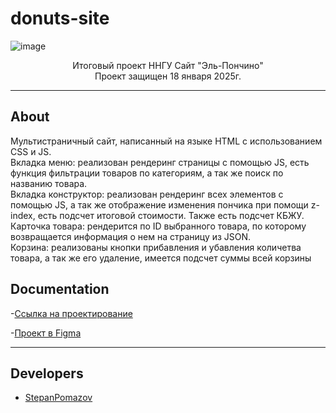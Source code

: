 # donuts-site
![image](https://github.com/user-attachments/assets/361630fd-06cf-41e9-ad39-da89e00dc40a)

<p align="center">
      Итоговый проект ННГУ Сайт "Эль-Пончино" </br>
      Проект защищен 18 января 2025г.
</p>

***

## About
Мультистраничный сайт, написанный на языке HTML с использованием CSS и JS. </br>
Вкладка меню: реализован рендеринг страницы с помощью JS, есть функция фильтрации товаров по категориям, а так же поиск по названию товара. </br>
Вкладка конструктор: реализован рендеринг всех элементов с помощью JS, а так же отображение изменения пончика при помощи z-index, есть подсчет итоговой стоимости. Также есть подсчет КБЖУ. </br>
Карточка товара: рендерится по ID выбранного товара, по которому возвращается информация о нем на страницу из JSON. </br>
Корзина: реализованы кнопки прибавления и убавления количетва товара, а так же его удаление, имеется подсчет суммы всей корзины </br>


## Documentation

-[Ссылка на проектирование](https://docs.google.com/document/d/1OA2McLs4Q2OGWbi_mne4bV7j6DXl1L6xLx9Ezg4MeGQ/edit?tab=t.0)</br>

-[Проект в Figma](https://www.figma.com/design/ti1EsAN6SsRZFNBu9C8Ev2/WebSite-(Copy)?node-id=152-572&t=e5hLuC8eIV2QA9gT-0)

***

## Developers

- [StepanPomazov](https://github.com/stepanpomazov)
